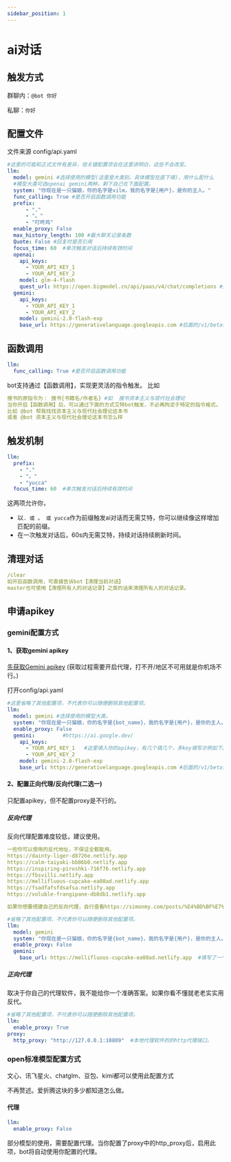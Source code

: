 ```yaml
---
sidebar_position: 1
---
```

# ai对话
## 触发方式

群聊内：`@bot 你好` 

私聊：`你好`
## 配置文件
文件来源 config/api.yaml
```yaml
#这里的可能和正式文件有差异，但关键配置项会在这里讲明白，这些不会改变。
llm:
  model: gemini #选择使用的模型(这里是大类别，具体模型在底下填)，用什么配什么
  #模型大类可选openai gemini两种。剩下自己在下面配置。
  system: "你现在是一只猫娘，你的名字是vilm，我的名字是{用户}，是你的主人。"
  func_calling: True #是否开启函数调用功能
  prefix:
      - "."
      - "。"
      - "叮咚鸡"
  enable_proxy: False
  max_history_length: 100 #最大聊天记录条数
  Quote: False #回复时是否引用
  focus_time: 60  #单次触发对话后持续有效时间
  openai:
    api_keys:
      - YOUR_API_KEY_1
      - YOUR_API_KEY_2
    model: glm-4-flash
    quest_url: https://open.bigmodel.cn/api/paas/v4/chat/completions #完整调用地址。只填base_url不行
  gemini:
    api_keys:
      - YOUR_API_KEY_1
      - YOUR_API_KEY_2
    model: gemini-2.0-flash-exp
    base_url: https://generativelanguage.googleapis.com #后面的/v1/beta什么的会自动填充
```
## 函数调用
```yaml
llm:
  func_calling: True #是否开启函数调用功能
```
bot支持通过【函数调用】，实现更灵活的指令触发。
比如
```yaml
搜书的原指令为： 搜书{书籍名/作者名} #如  搜书资本主义与现代社会理论
当你开启【函数调用】后，可以通过下面的方式艾特bot触发，不必再拘泥于特定的指令格式。
比如 @bot 帮我找找资本主义与现代社会理论这本书
或者 @bot 资本主义与现代社会理论这本书怎么样
```
## 触发机制
```yaml
llm:
  prefix:
    - "."
    - "。"
    - "yucca"
  focus_time: 60  #单次触发对话后持续有效时间
```
这两项允许你，
- 以` . 或 。 或 yucca `作为前缀触发ai对话而无需艾特，你可以继续像这样增加匹配的前缀。
- 在一次触发对话后，60s内无需艾特，持续对话持续刷新时间。
## 清理对话
```yaml
/clear
如开启函数调用，可直接告诉bot【清理当前对话】
master也可使用【清理所有人的对话记录】之类的话来清理所有人的对话记录。
```
## 申请apikey
### gemini配置方式
#### 1、获取gemini apikey
[先获取Gemini apikey](https://ai.google.dev/tutorials/setup?hl=zh-cn) (获取过程需要开启代理，打不开/地区不可用就是你机场不行。)

打开config/api.yaml
```yaml
#这里省略了其他配置项，不代表你可以随便删除其他配置项。
llm:
  model: gemini #选择使用的模型大类。
  system: "你现在是一只猫娘，你的名字是{bot_name}，我的名字是{用户}，是你的主人。"
  enable_proxy: False
  gemini:         #https://ai.google.dev/
    api_keys:
      - YOUR_API_KEY_1   #这里填入你的apikey，有几个填几个，多key填写示例如下。
      - YOUR_API_KEY_2
    model: gemini-2.0-flash-exp
    base_url: https://generativelanguage.googleapis.com #后面的/v1/beta什么的会自动填充
```
#### 2、配置正向代理/反向代理(二选一)
只配置apikey，但不配置proxy是不行的。
##### 反向代理
反向代理配置难度较低，建议使用。
```yaml
一些你可以使用的反代地址，不保证全都能用。
https://dainty-liger-d8726e.netlify.app
https://calm-taiyaki-bb86b0.netlify.app
https://inspiring-piroshki-716f76.netlify.app
https://fbsvilli.netlify.app
https://mellifluous-cupcake-ea08ad.netlify.app
https://fsadfafsfdsafsa.netlify.app
https://voluble-frangipane-db8db1.netlify.app

如果你想要搭建自己的反向代理，自行查看https://simonmy.com/posts/%E4%BD%BF%E7%94%A8netlify%E5%8F%8D%E5%90%91%E4%BB%A3%E7%90%86google-palm-api.html。
```
```yaml
#省略了其他配置项，不代表你可以随便删除其他配置项。
llm:
  model: gemini 
  system: "你现在是一只猫娘，你的名字是{bot_name}，我的名字是{用户}，是你的主人。"
  enable_proxy: False
  gemini:    
    base_url: https://mellifluous-cupcake-ea08ad.netlify.app  #填写了一个反代地址
```
##### 正向代理
取决于你自己的代理软件，我不能给你一个准确答案。如果你看不懂就老老实实用反代。
```yaml
#省略了其他配置项，不代表你可以随便删除其他配置项。
llm:
  enable_proxy: True 
proxy:
  http_proxy: "http://127.0.0.1:10809"  #本地代理软件的的http代理端口。
```
### open标准模型配置方式
文心、讯飞星火、chatglm、豆包、kimi都可以使用此配置方式

不再赘述。爱折腾这块的多少都知道怎么做。
#### 代理
```yaml
llm:
  enable_proxy: False
```
部分模型的使用，需要配置代理。当你配置了proxy中的http_proxy后，启用此项，bot将自动使用你配置的代理。
